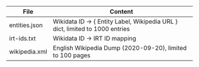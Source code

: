 | File | Content |
| --- | --- |
| entities.json | Wikidata ID -> { Entity Label, Wikipedia URL } dict, limited to 1000 entries |
| irt-ids.txt | Wikidata ID -> IRT ID mapping |
| wikipedia.xml | English Wikipedia Dump (2020-09-20), limited to 100 pages |
